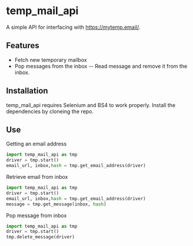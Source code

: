 
# temp_mail_api

A simple API for interfacing with https://mytemp.email/.

## Features

- Fetch new temporary mailbox
- Pop messages from the inbox
-- Read message and remove it from the inbox.

## Installation

temp_mail_api requires Selenium and BS4 to work properly.
Install the dependencies by cloneing the repo.

## Use

Getting an email address
```python
import temp_mail_api as tmp
driver = tmp.start()
email_url, inbox,hash = tmp.get_email_address(driver)
```

Retrieve email from inbox
```python
import temp_mail_api as tmp
driver = tmp.start()
email_url, inbox,hash = tmp.get_email_address(driver)
message = tmp.get_message(inbox, hash)

```



Pop message from inbox
```python
import temp_mail_api as tmp
driver = tmp.start()
tmp.delete_message(driver)
```
